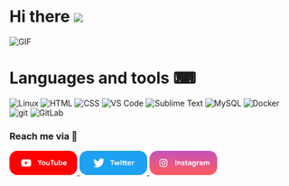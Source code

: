 
# Hi there <img src="https://media.giphy.com/media/hvRJCLFzcasrR4ia7z/giphy.gif" width="25px">
<img height="170px" alt="GIF" src="https://i.pinimg.com/originals/e4/26/70/e426702edf874b181aced1e2fa5c6cde.gif" />



# Languages and tools ⌨

<img alt="Linux" src="https://img.shields.io/badge/Linux-FCC624?style=for-the-badge&logo=linux&logoColor=black"> <img alt="HTML" src="https://i.imgur.com/V9Y95DO_d.webp?maxwidth=760&fidelity=grand"> <img alt="CSS" src="https://i.imgur.com/C9Bif3O_d.webp?maxwidth=760&fidelity=grand"> <img alt="VS Code" src="https://i.imgur.com/ryeVifj_d.webp?maxwidth=760&fidelity=grand"> <img alt="Sublime Text" src="https://img.shields.io/static/v1?style=for-the-badge&message=Sublime+Text&color=222222&logo=Sublime+Text&logoColor=FF9800&label="> <img alt="MySQL" src="https://img.shields.io/badge/mysql-%2300f.svg?style=for-the-badge&logo=mysql&logoColor=white"> <img alt="Docker" src="https://img.shields.io/badge/-Docker-46a2f1?&style=for-the-badge&logo=docker&logoColor=white" /> <img alt="git" src="https://img.shields.io/badge/-Git-F05032?&style=for-the-badge&logo=git&logoColor=white" /> <img alt="GitLab" src="https://img.shields.io/badge/gitlab-%23181717.svg?style=for-the-badge&logo=gitlab&logoColor=white"> 

<h3> Reach me via 🔎</h3>

<p float="left">

<a href="https://www.youtube.com/channel/UCsWUThd4cMJY3OXT8depQTw" title="Redirect to YouTube">
    <img src="/assets/youtube.png" width="120" alt="YouTube" />
  </a>
  
  <a href="https://twitter.com/showzur" title="Redirect to Twitter">
    <img src="/assets/twitter.png" width="120" alt="Twitter" />
  </a>
  
  <a href="https://www.instagram.com/showzur/" title="Redirect to Instagram">
    <img src="/assets/instagram.png" width="120" alt="Instagram" />
  </a>

</p>
